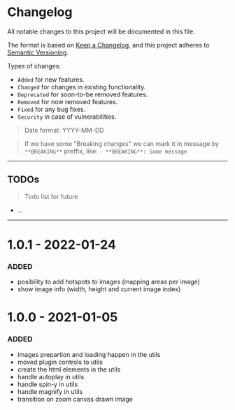 # Changelog
All notable changes to this project will be documented in this file.

The format is based on [Keep a Changelog](https://keepachangelog.com/en/1.0.0/),
and this project adheres to [Semantic Versioning](https://semver.org/spec/v2.0.0.html).

Types of changes:
- `Added` for new features.
- `Changed` for changes in existing functionality.
- `Deprecated` for soon-to-be removed features.
- `Removed` for now removed features.
- `Fixed` for any bug fixes.
- `Security` in case of vulnerabilities.

> Date format: YYYY-MM-DD

> If we have some "Breaking changes" we can mark it in message by `**BREAKING**` preffix, like:
> `- **BREAKING**: Some message`

-------------

## TODOs
> Todo list for future

- ...

-------------
# 1.0.1 - 2022-01-24
### ADDED
- posibility to add hotspots to images (mapping areas per image)
- show image info (width, height and current image index)

# 1.0.0 - 2021-01-05
### ADDED
- images prepartion and loading happen in the utils
- moved plugin controls to utils
- create the html elements in the utils
- handle autoplay in utils
- handle spin-y in utils
- handle magnify in utils
- transition on zoom canvas drawn image
